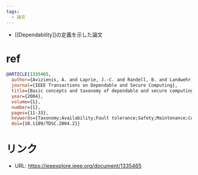 ```yaml
---
tags:
  - 論文
---
```

- [[Dependability]]の定義を示した論文

# ref
```bibtex
@ARTICLE{1335465,
  author={Avizienis, A. and Laprie, J.-C. and Randell, B. and Landwehr, C.},
  journal={IEEE Transactions on Dependable and Secure Computing}, 
  title={Basic concepts and taxonomy of dependable and secure computing}, 
  year={2004},
  volume={1},
  number={1},
  pages={11-33},
  keywords={Taxonomy;Availability;Fault tolerance;Safety;Maintenance;Communication system security;Uncertainty;Standardization;Books;Index Terms- Dependability;security;trust;faults;errors;failures;vulnerabilities;attacks;fault tolerance;fault removal;fault forecasting.},
  doi={10.1109/TDSC.2004.2}}

```

# リンク
- URL: https://ieeexplore.ieee.org/document/1335465